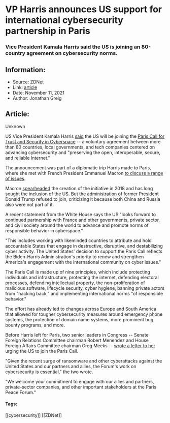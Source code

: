 # VP Harris announces US support for international cybersecurity partnership in Paris
### Vice President Kamala Harris said the US is joining an 80-country agreement on cybersecurity norms.

## Information:
+ Source: ZDNet
+ Link: [article](https://www.zdnet.com/article/vp-harris-announces-us-support-for-international-cybersecurity-partnership/)
+ Date: November 11, 2021
+ Author: Jonathan Greig


## Article:
Unknown

US Vice President Kamala Harris [said](https://www.whitehouse.gov/briefing-room/statements-releases/2021/11/10/fact-sheet-vice-president-harris-announces-initiatives-on-space-and-cybersecurity/?utm_campaign=wp_the_cybersecurity_202&utm_medium=email&utm_source=newsletter&wpisrc=nl_cybersecurity202) the US will be joining the [Paris Call for Trust and Security in Cyberspace](https://pariscall.international/en/) -- a voluntary agreement between more than 80 countries, local governments, and tech companies centered on advancing cybersecurity and "preserving the open, interoperable, secure, and reliable Internet."

The announcement was part of a diplomatic trip Harris made to Paris, where she met with French President Emmanuel Macron [to discuss a range of issues](https://www.whitehouse.gov/briefing-room/statements-releases/2021/11/10/statement-by-senior-advisor-and-chief-spokesperson-symone-sanders-on-vice-president-kamala-harriss-meeting-with-president-emmanuel-macron-of-france/). 


Macron [spearheaded](https://pariscall.international/en/call) the creation of the initiative in 2018 and has long sought the inclusion of the US. But the administration of former President Donald Trump refused to join, criticizing it because both China and Russia also were not part of it. 

A recent statement from the White House says the US "looks forward to continued partnership with France and other governments, private sector, and civil society around the world to advance and promote norms of responsible behavior in cyberspace."  

"This includes working with likeminded countries to attribute and hold accountable States that engage in destructive, disruptive, and destabilizing cyber activity. The United States' decision to support the Paris Call reflects the Biden-Harris Administration's priority to renew and strengthen America's engagement with the international community on cyber issues." 

The Paris Call is made up of nine principles, which include protecting individuals and infrastructure, protecting the internet, defending electoral processes, defending intellectual property, the non-proliferation of malicious software, lifecycle security, cyber hygiene, banning private actors from "hacking back," and implementing international norms "of responsible behavior."

The effort has already led to changes across Europe and South America that allowed for tougher cybersecurity measures around emergency phone systems, the protection of domain name systems, more prominent bug bounty programs, and more. 






Before Harris left for Paris, two senior leaders in Congress -- Senate Foreign Relations Committee chairman Robert Menendez and House Foreign Affairs Committee chairman Greg Meeks -- [wrote a letter to her](https://www.foreign.senate.gov/imo/media/doc/11-08-2021%20SFRC%20HFAC%20Letter%20to%20Harris%20re%20Paris%20Peace%20Forum.pdf) urging the US to join the Paris Call. 

"Given the recent surge of ransomware and other cyberattacks against the United States and our partners and allies, the Forum's work on cybersecurity is essential," the two wrote. 

"We welcome your commitment to engage with our allies and partners, private-sector companies, and other important stakeholders at the Paris Peace Forum."





#### Tags:
[[cybersecurity]] [[ZDNet]]
